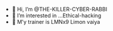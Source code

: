 - 👋 Hi, I’m @THE-KILLER-CYBER-RABBI
- 👀 I’m interested in ...Ethical-hacking
- 🌱 M'y trainer is LMNx9 Limon vaiya

<!---
THE-KILLER-CYBER-RABBI/THE-KILLER-CYBER-RABBI is a ✨ special ✨ repository because its `README.md` (this file) appears on your GitHub profile.
You can click the Preview link to take a look at your changes.
--->
